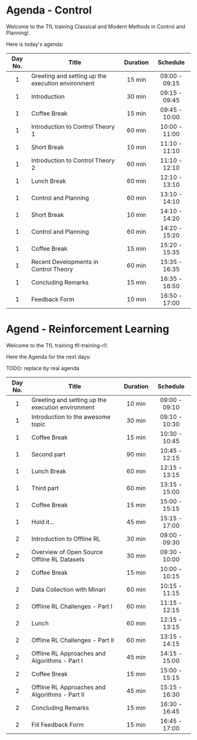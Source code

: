 # Agenda - Control

Welcome to the TfL training Classical and Modern Methods in Control and Planning!.

Here is today's agenda:

| Day No. | Title                                             | Duration |   Schedule    |
|:-------:|---------------------------------------------------|:--------:|:-------------:|
|    1    | Greeting and setting up the execution environment |  15 min  | 09:00 - 09:15 |
|    1    | Introduction                                      |  30 min  | 09:15 - 09:45 |
|    1    | Coffee Break                                      |  15 min  | 09:45 - 10:00 |
|    1    | Introduction to Control Theory 1                  |  60 min  | 10:00 - 11:00 |
|    1    | Short Break                                       |  10 min  | 11:10 - 11:10 |
|    1    | Introduction to Control Theory 2                  |  60 min  | 11:10 - 12:10 |
|    1    | Lunch Break                                       |  60 min  | 12:10 - 13:10 |
|    1    | Control and Planning                              |  60 min  | 13:10 - 14:10 |
|    1    | Short Break                                       |  10 min  | 14:10 - 14:20 |
|    1    | Control and Planning                              |  60 min  | 14:20 - 15:20 |
|    1    | Coffee Break                                      |  15 min  | 15:20 - 15:35 |
|    1    | Recent Developments in Control Theory             |  60 min  | 15:35 - 16:35 |
|    1    | Concluding Remarks                                |  15 min  | 16:35 - 16:50 |
|    1    | Feedback Form                                     |  10 min  | 16:50 - 17:00 |

# Agend - Reinforcement Learning

Welcome to the TfL training tfl-training-rl!. 

Here the Agenda for the next days: 

TODO: replace by real agenda

| Day No. | Title                                             | Duration |   Schedule    |
|:-------:|---------------------------------------------------|:--------:|:-------------:|
|    1    | Greeting and setting up the execution environment |  10 min  | 09:00 - 09:10 |
|    1    | Introduction to the awesome topic                 |  30 min  | 09:10 - 10:30 |
|    1    | Coffee Break                                      |  15 min  | 10:30 - 10:45 |
|    1    | Second part                                       |  90 min  | 10:45 - 12:15 |
|    1    | Lunch Break                                       |  60 min  | 12:15 - 13:15 |
|    1    | Third part                                        |  60 min  | 13:15 - 15:00 |
|    1    | Coffee Break                                      |  15 min  | 15:00 - 15:15 |
|    1    | Hold it...                                        |  45 min  | 15:15 - 17:00 |
|    2    | Introduction to Offline RL                        |  30 min  | 09:00 - 09:30 |
|    2    | Overview of Open Source Offline RL Datasets       |  30 min  | 09:30 - 10:00 |
|    2    | Coffee Break                                      |  15 min  | 10:00 - 10:15 |
|    2    | Data Collection with Minari                       |  60 min  | 10:15 - 11:15 |
|    2    | Offline RL Challenges - Part I                    |  60 min  | 11:15 - 12:15 |
|    2    | Lunch                                             |  60 min  | 12:15 - 13:15 |
|    2    | Offline RL Challenges - Part II                   |  60 min  | 13:15 - 14:15 |
|    2    | Offline RL Approaches and Algorithms - Part I     |  45 min  | 14:15 - 15:00 |
|    2    | Coffee Break                                      |  15 min  | 15:00 - 15:15 |
|    2    | Offline RL Approaches and Algorithms - Part II    |  45 min  | 15:15 - 16:30 |
|    2    | Concluding Remarks                                |  15 min  | 16:30 - 16:45 |
|    2    | Fill Feedback Form                                |  15 min  | 16:45 - 17:00 |


